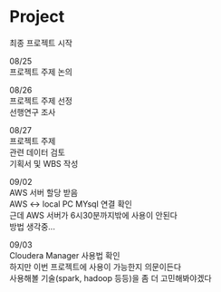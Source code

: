 # Project 

최종 프로젝트 시작  

08/25  
프로젝트 주제 논의  

08/26  
프로젝트 주제 선정  
선행연구 조사  

08/27  
프로젝트 주제  
관련 데이터 검토  
기획서 및 WBS 작성  

09/02  
AWS 서버 할당 받음  
AWS <-> local PC MYsql 연결 확인  
근데 AWS 서버가 6시30분까지밖에 사용이 안된다  
방법 생각중...  

09/03  
Cloudera Manager 사용법 확인  
하지만 이번 프로젝트에 사용이 가능한지 의문이든다  
사용해볼 기술(spark, hadoop 등등)을 좀 더 고민해봐야겠다  
